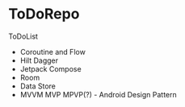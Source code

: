 # ToDoRepo
ToDoList 



* Coroutine and Flow
* Hilt Dagger
* Jetpack Compose
* Room
* Data Store
* MVVM MVP MPVP(?) - Android Design Pattern
